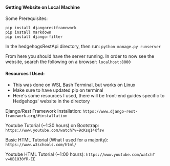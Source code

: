


#### Getting Website on Local Machine

Some Prerequisites:
```
pip install djangorestframework
pip install markdown
pip install django-filter
```

In the hedgehogsRestApi directory, then run:
```python manage.py runserver```

From here you should have the server running. In order to now see the website, search the following on a browser:
```localhost:8000```





#### Resources I Used:

- This was done on WSL Bash Terminal, but works on Linux
- Make sure to have updated pip on terminal
- Here's some resources I used, there will be front-end guides specific to Hedgehogs' website in the directory

Django/Rest Framework Installation:
```https://www.django-rest-framework.org/#installation```

Youtube Tutorial (~1:30 hours) on Bootstrap:
```https://www.youtube.com/watch?v=9cKsq14Kfsw```

Basic HTML Tutorial (What I used for a majority):
```https://www.w3schools.com/html/```

Youtube HTML Tutorial (~1:00 hours):
```https://www.youtube.com/watch?v=UB1O30fR-EE```